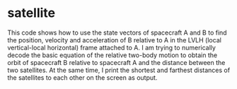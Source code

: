 # satellite
This code shows how to use the state vectors of spacecraft A and B to find the position, velocity and acceleration of B relative to A in the LVLH (local vertical-local horizontal) frame attached to A. I am trying to numerically decode the basic equation of the relative two-body motion to obtain the orbit of spacecraft B relative to spacecraft A and the distance between the two satellites. At the same time, I print the shortest and farthest distances of the satellites to each other on the screen as output.


